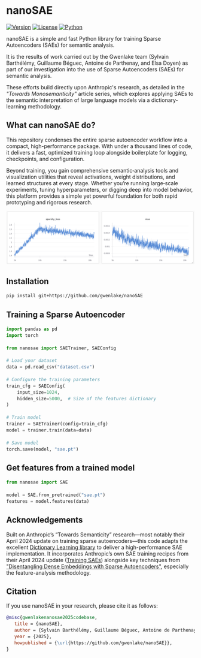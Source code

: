 # nanoSAE

[![Version](https://img.shields.io/badge/version-0.1.0-blue.svg)](https://github.com/gwenlake/nanoSAE)
[![License](https://img.shields.io/badge/license-MIT-green.svg)](https://github.com/gwenlake/nanoSAE/blob/main/LICENSE)
[![Python](https://img.shields.io/badge/python-3.12+-blue.svg)](https://www.python.org/downloads/)

nanoSAE is a simple and fast Python library for training Sparse Autoencoders (SAEs) for semantic analysis.

It is the results of work carried out by the Gwenlake team (Sylvain Barthélémy, Guillaume Béguec, Antoine de Parthenay, and Elsa Doyen) as part of our investigation into the use of Sparse Autoencoders (SAEs) for semantic analysis.

These efforts build directly upon Anthropic's research, as detailed in the *"Towards Monosemanticity"* article series, which explores applying SAEs to the semantic interpretation of large language models via a dictionary-learning methodology.


## What can nanoSAE do?

This repository condenses the entire sparse autoencoder workflow into a compact, high-performance package. With under a thousand lines of code, it delivers a fast, optimized training loop alongside boilerplate for logging, checkpoints, and configuration.

Beyond training, you gain comprehensive semantic‐analysis tools and visualization utilities that reveal activations, weight distributions, and learned structures at every stage. Whether you’re running large‐scale experiments, tuning hyperparameters, or digging deep into model behavior, this platform provides a simple yet powerful foundation for both rapid prototyping and rigorous research.

![loss](assets/nanoSAE-loss-wandb.png)

## Installation

```bash
pip install git+https://github.com/gwenlake/nanoSAE
```

## Training a Sparse Autoencoder

```python
import pandas as pd
import torch

from nanosae import SAETrainer, SAEConfig

# Load your dataset
data = pd.read_csv("dataset.csv")

# Configure the training parameters
train_cfg = SAEConfig(
    input_size=1024,
    hidden_size=5000,  # Size of the features dictionary
)

# Train model
trainer = SAETrainer(config=train_cfg)
model = trainer.train(data=data)

# Save model
torch.save(model, "sae.pt")
```

## Get features from a trained model

```python
from nanosae import SAE

model = SAE.from_pretrained("sae.pt")
features = model.features(data)
```

## Acknowledgements

Built on Anthropic’s “Towards Semanticity” research—most notably their April 2024 update on training sparse autoencoders—this code adapts the excellent [Dictionary Learning library](https://github.com/saprmarks/dictionary_learning) to deliver a high-performance SAE implementation. It incorporates Anthropic’s own SAE training recipes from their April 2024 update ([Training SAEs](https://transformer-circuits.pub/2024/april-update/index.html#training-saes)) alongside key techniques from ["Disentangling Dense Embeddings with Sparse Autoencoders"](https://arxiv.org/abs/2408.00657), especially the feature-analysis methodology.


## Citation

If you use nanoSAE in your research, please cite it as follows:

```bibtex
@misc{gwenlakenanosae2025codebase,
   title = {nanoSAE},
   author = {Sylvain Barthélémy, Guillaume Béguec, Antoine de Parthenay, and Elsa Doyen},
   year = {2025},
   howpublished = {\url{https://github.com/gwenlake/nanoSAE}},
}
```
